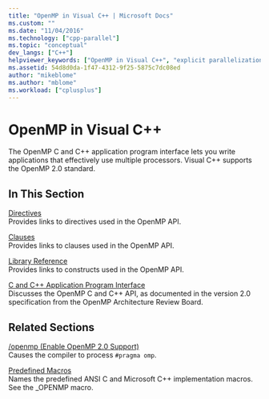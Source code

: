 ```yaml
---
title: "OpenMP in Visual C++ | Microsoft Docs"
ms.custom: ""
ms.date: "11/04/2016"
ms.technology: ["cpp-parallel"]
ms.topic: "conceptual"
dev_langs: ["C++"]
helpviewer_keywords: ["OpenMP in Visual C++", "explicit parallelization", "explicit parallelization, OpenMP in Visual C++"]
ms.assetid: 54d8d0da-1f47-4312-9f25-5875c7dc08ed
author: "mikeblome"
ms.author: "mblome"
ms.workload: ["cplusplus"]
---
```

# OpenMP in Visual C++
The OpenMP C and C++ application program interface lets you write applications that effectively use multiple processors. Visual C++ supports the OpenMP 2.0 standard.  
  
## In This Section  
 [Directives](../../parallel/openmp/reference/openmp-directives.md)  
 Provides links to directives used in the OpenMP API.  
  
 [Clauses](../../parallel/openmp/reference/openmp-clauses.md)  
 Provides links to clauses used in the OpenMP API.  
  
 [Library Reference](../../parallel/openmp/reference/openmp-library-reference.md)  
 Provides links to constructs used in the OpenMP API.  
  
 [C and C++ Application Program Interface](../../parallel/openmp/openmp-c-and-cpp-application-program-interface.md)  
 Discusses the OpenMP C and C++ API, as documented in the version 2.0 specification from the OpenMP Architecture Review Board.  
  
## Related Sections  
 [/openmp (Enable OpenMP 2.0 Support)](../../build/reference/openmp-enable-openmp-2-0-support.md)  
 Causes the compiler to process `#pragma omp`.  
  
 [Predefined Macros](../../preprocessor/predefined-macros.md)  
 Names the predefined ANSI C and Microsoft C++ implementation macros. See the _OPENMP macro.